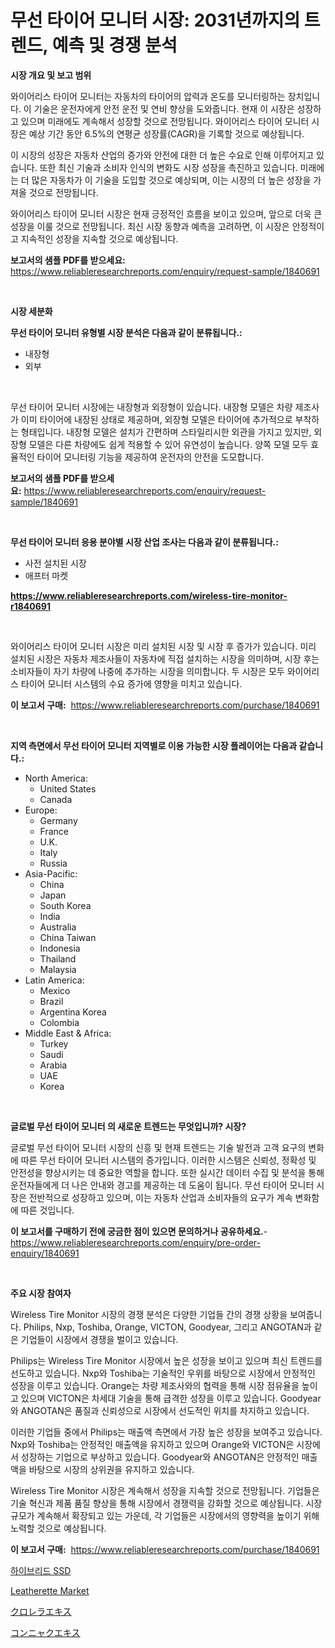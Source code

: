 <p><h1>무선 타이어 모니터 시장: 2031년까지의 트렌드, 예측 및 경쟁 분석</h1></p><p><strong>시장 개요 및 보고 범위</strong></p>
<p><p>와이어리스 타이어 모니터는 자동차의 타이어의 압력과 온도를 모니터링하는 장치입니다. 이 기술은 운전자에게 안전 운전 및 연비 향상을 도와줍니다. 현재 이 시장은 성장하고 있으며 미래에도 계속해서 성장할 것으로 전망됩니다. 와이어리스 타이어 모니터 시장은 예상 기간 동안 6.5%의 연평균 성장률(CAGR)을 기록할 것으로 예상됩니다.</p><p>이 시장의 성장은 자동차 산업의 증가와 안전에 대한 더 높은 수요로 인해 이루어지고 있습니다. 또한 최신 기술과 소비자 인식의 변화도 시장 성장을 촉진하고 있습니다. 미래에는 더 많은 자동차가 이 기술을 도입할 것으로 예상되며, 이는 시장의 더 높은 성장을 가져올 것으로 전망됩니다.</p><p>와이어리스 타이어 모니터 시장은 현재 긍정적인 흐름을 보이고 있으며, 앞으로 더욱 큰 성장을 이룰 것으로 전망됩니다. 최신 시장 동향과 예측을 고려하면, 이 시장은 안정적이고 지속적인 성장을 지속할 것으로 예상됩니다.</p></p>
<p><strong>보고서의 샘플 PDF를 받으세요:</strong> <a href="https://www.reliableresearchreports.com/enquiry/request-sample/1840691">https://www.reliableresearchreports.com/enquiry/request-sample/1840691</a></p>
<p>&nbsp;</p>
<p><strong>시장 세분화</strong></p>
<p><strong>무선 타이어 모니터 유형별 시장 분석은 다음과 같이 분류됩니다.:</strong></p>
<p><ul><li>내장형</li><li>외부</li></ul></p>
<p>&nbsp;</p>
<p><p>무선 타이어 모니터 시장에는 내장형과 외장형이 있습니다. 내장형 모델은 차량 제조사가 이미 타이어에 내장된 상태로 제공하며, 외장형 모델은 타이어에 추가적으로 부착하는 형태입니다. 내장형 모델은 설치가 간편하며 스타일리시한 외관을 가지고 있지만, 외장형 모델은 다른 차량에도 쉽게 적용할 수 있어 유연성이 높습니다. 양쪽 모델 모두 효율적인 타이어 모니터링 기능을 제공하여 운전자의 안전을 도모합니다.</p></p>
<p><strong>보고서의 샘플 PDF를 받으세요:</strong>&nbsp;<a href="https://www.reliableresearchreports.com/enquiry/request-sample/1840691">https://www.reliableresearchreports.com/enquiry/request-sample/1840691</a></p>
<p>&nbsp;</p>
<p><strong> 무선 타이어 모니터 응용 분야별 시장 산업 조사는 다음과 같이 분류됩니다.:</strong></p>
<p><ul><li>사전 설치된 시장</li><li>애프터 마켓</li></ul></p>
<p><strong><a href="https://www.reliableresearchreports.com/wireless-tire-monitor-r1840691">https://www.reliableresearchreports.com/wireless-tire-monitor-r1840691</a></strong></p>
<p>&nbsp;</p>
<p><p>와이어리스 타이어 모니터 시장은 미리 설치된 시장 및 시장 후 증가가 있습니다. 미리 설치된 시장은 자동차 제조사들이 자동차에 직접 설치하는 시장을 의미하며, 시장 후는 소비자들이 자기 차량에 나중에 추가하는 시장을 의미합니다. 두 시장은 모두 와이어리스 타이어 모니터 시스템의 수요 증가에 영향을 미치고 있습니다.</p></p>
<p><strong>이 보고서 구매:</strong>&nbsp; <a href="https://www.reliableresearchreports.com/purchase/1840691">https://www.reliableresearchreports.com/purchase/1840691</a></p>
<p>&nbsp;</p>
<p><strong>지역 측면에서 무선 타이어 모니터 지역별로 이용 가능한 시장 플레이어는 다음과 같습니다.:</strong></p>
<p><ul>
    <li>
        North America:
        <ul>
            <li>United States</li>
            <li>Canada</li>
        </ul>
    </li>
    <li>
        Europe:
        <ul>
            <li>Germany</li>
            <li>France</li>
            <li>U.K.</li>
            <li>Italy</li>
            <li>Russia</li>
        </ul>
    </li>
    <li>
        Asia-Pacific:
        <ul>
            <li>China</li>
            <li>Japan</li>
            <li>South Korea</li>
            <li>India</li>
            <li>Australia</li>
            <li>China Taiwan</li>
            <li>Indonesia</li>
            <li>Thailand</li>
            <li>Malaysia</li>
        </ul>
    </li>
    <li>
        Latin America:
        <ul>
            <li>Mexico</li>
            <li>Brazil</li>
            <li>Argentina Korea</li>
            <li>Colombia</li>
        </ul>
    </li>
    <li>
        Middle East & Africa:
        <ul>
            <li>Turkey</li>
            <li>Saudi</li>
            <li>Arabia</li>
            <li>UAE</li>
            <li>Korea</li>
        </ul>
    </li>
    </ul></p>
<p>&nbsp;</p>
<p><strong>글로벌 무선 타이어 모니터 의 새로운 트렌드는 무엇입니까? 시장?</strong></p>
<p><p>글로벌 무선 타이어 모니터 시장의 신흥 및 현재 트렌드는 기술 발전과 고객 요구의 변화에 따른 무선 타이어 모니터 시스템의 증가입니다. 이러한 시스템은 신뢰성, 정확성 및 안전성을 향상시키는 데 중요한 역할을 합니다. 또한 실시간 데이터 수집 및 분석을 통해 운전자들에게 더 나은 안내와 경고를 제공하는 데 도움이 됩니다. 무선 타이어 모니터 시장은 전반적으로 성장하고 있으며, 이는 자동차 산업과 소비자들의 요구가 계속 변화함에 따른 것입니다.</p></p>
<p><strong>이 보고서를 구매하기 전에 궁금한 점이 있으면 문의하거나 공유하세요.</strong>- <a href="https://www.reliableresearchreports.com/enquiry/pre-order-enquiry/1840691">https://www.reliableresearchreports.com/enquiry/pre-order-enquiry/1840691</a></p>
<p>&nbsp;</p>
<p><strong>주요 시장 참여자</strong></p>
<p><p>Wireless Tire Monitor 시장의 경쟁 분석은 다양한 기업들 간의 경쟁 상황을 보여줍니다. Philips, Nxp, Toshiba, Orange, VICTON, Goodyear, 그리고 ANGOTAN과 같은 기업들이 시장에서 경쟁을 벌이고 있습니다. </p><p>Philips는 Wireless Tire Monitor 시장에서 높은 성장을 보이고 있으며 최신 트렌드를 선도하고 있습니다. Nxp와 Toshiba는 기술적인 우위를 바탕으로 시장에서 안정적인 성장을 이루고 있습니다. Orange는 차량 제조사와의 협력을 통해 시장 점유율을 높이고 있으며 VICTON은 차세대 기술을 통해 급격한 성장을 이루고 있습니다. Goodyear와 ANGOTAN은 품질과 신뢰성으로 시장에서 선도적인 위치를 차지하고 있습니다.</p><p>이러한 기업들 중에서 Philips는 매출액 측면에서 가장 높은 성장을 보여주고 있습니다. Nxp와 Toshiba는 안정적인 매출액을 유지하고 있으며 Orange와 VICTON은 시장에서 성장하는 기업으로 부상하고 있습니다. Goodyear와 ANGOTAN은 안정적인 매출액을 바탕으로 시장의 상위권을 유지하고 있습니다.</p><p>Wireless Tire Monitor 시장은 계속해서 성장을 지속할 것으로 전망됩니다. 기업들은 기술 혁신과 제품 품질 향상을 통해 시장에서 경쟁력을 강화할 것으로 예상됩니다. 시장 규모가 계속해서 확장되고 있는 가운데, 각 기업들은 시장에서의 영향력을 높이기 위해 노력할 것으로 예상됩니다.</p></p>
<p><strong>이 보고서 구매:</strong>&nbsp;&nbsp;<a href="https://www.reliableresearchreports.com/purchase/1840691">https://www.reliableresearchreports.com/purchase/1840691</a></p>
<p><p><a href="https://medium.com/@emmettsaynford43546/%ED%95%98%EC%9D%B4%EB%B8%8C%EB%A6%AC%EB%93%9C-ssd-%EC%8B%9C%EC%9E%A5-%EC%9D%B8%EC%82%AC%EC%9D%B4%ED%8A%B8-%EC%8B%9C%EC%9E%A5-%ED%8A%B8%EB%A0%8C%EB%93%9C-%EC%84%B1%EC%9E%A5-2024%EB%85%84%EB%B6%80%ED%84%B0-2031%EB%85%84%EA%B9%8C%EC%A7%80%EC%9D%98-%EC%98%88%EC%B8%A1-bdf7bdb04c6a">하이브리드 SSD</a></p><p><a href="https://issuu.com/reportprime-2/docs/leatherette-market-size-2030.pptx">Leatherette Market</a></p><p><a href="https://medium.com/@carlieshields/%E3%82%AF%E3%83%AD%E3%83%AC%E3%83%A9%E3%82%A8%E3%82%AD%E3%82%B9%E5%B8%82%E5%A0%B4%E3%81%AE%E3%83%88%E3%83%AC%E3%83%B3%E3%83%89%E3%81%A8%E5%B8%82%E5%A0%B4%E5%88%86%E6%9E%90%E3%81%AF-2024%E5%B9%B4%E3%81%8B%E3%82%892031%E5%B9%B4%E3%81%BE%E3%81%A7%E3%81%AE%E6%9C%9F%E9%96%93%E3%81%AB%E4%BA%88%E6%B8%AC%E3%81%95%E3%82%8C%E3%81%A6%E3%81%84%E3%81%BE%E3%81%99-37f5207786c1">クロレラエキス</a></p><p><a href="https://medium.com/@jacksonwiza1924/%E3%81%93%E3%82%93%E3%81%AB%E3%82%83%E3%81%8F%E3%82%A8%E3%82%AD%E3%82%B9%E5%B8%82%E5%A0%B4%E8%A6%8F%E6%A8%A1-%E5%B8%82%E5%A0%B4%E3%81%AE%E8%A6%8B%E9%80%9A%E3%81%97%E3%81%A8%E5%B8%82%E5%A0%B4%E4%BA%88%E6%B8%AC-2024%E5%B9%B4%E3%81%8B%E3%82%892031%E5%B9%B4%E3%81%BE%E3%81%A7-744510296561">コンニャクエキス</a></p></p>